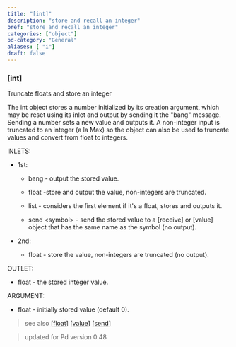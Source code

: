```yaml
---
title: "[int]"
description: "store and recall an integer"
bref: "store and recall an integer"
categories: ["object"]
pd-category: "General"
aliases: [ "i"]
draft: false
---
```


### [int] 

Truncate floats and store an integer

The int object stores a number initialized by its creation argument,  which may be reset using its inlet and output by sending it the "bang" message. Sending a number sets a new value and outputs it. A non-integer input is truncated to an integer (a la Max) so the object can also be used to truncate values and convert from float to integers.



INLETS: 

- 1st: 

  - bang - output the stored value.
  
  - float -store and output the value,  non-integers are truncated.

  - list - considers the first element if it's a float,  stores and outputs it.

  - send &lt;symbol&gt; - send the stored value to a [receive] or [value] object that has the same name as the symbol (no output).


- 2nd: 

  - float - store the value, non-integers are truncated (no output).

OUTLET:

- float - the stored integer value.

ARGUMENT:

- float - initially stored value (default 0).


 
> see also [[float]](../float) [[value]](../value) [[send]](../send-receive)

> updated for Pd version 0.48

